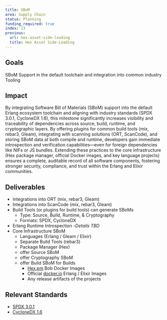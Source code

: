 ```yaml
---
title: SBoM
area: Supply Chain
status: Planning
funding_required: true
index: 13
previous:
  url: hex-asset-side-loading
  title: Hex Asset Side-Loading
---
```


## Goals

SBoM Support in the default toolchain and integration into common industry
Tooling

## Impact

By integrating Software Bill of Materials (SBoM) support into the default Erlang
ecosystem toolchain and aligning with industry standards (SPDX 3.0.1,
CycloneDX 1.6), this milestone significantly increases visibility and
traceability of dependencies across source, build, runtime, and cryptographic
layers. By offering plugins for common build tools (mix, rebar3, Gleam),
integrating with scanning solutions (ORT, ScanCode), and storing SBoM data at
both compile and runtime, developers gain immediate introspection and
verification capabilities—even for foreign dependencies like NIFs or JS bundles.
Extending these practices to the core infrastructure (Hex package manager,
official Docker images, and key language projects) ensures a complete, auditable
record of all software components, fostering stronger security, compliance, and
trust within the Erlang and Elixir communities.

## Deliverables

* Integrations into ORT (mix, rebar3, Gleam)
* Integrations into ScanCode (mix, rebar3, Gleam)
* Build Tools (or plugins for build tools) can generate SBoMs
  - Type: Source, Build, Runtime, & Cryptography
  - Formats: SPDX, CycloneDX
* Erlang Runtime Introspection -*Details TBD*
* Core Infrastructure SBoM
  - Languages (Erlang / Gleam / Elixir)
  - Separate Build Tools (rebar3)
  - Package Manager (Hex)
  - offer Source SBoM
  - offer Cryptography SBoM
  - offer Build SBoM for Builds
    * [Hex.pm](http://Hex.pm) Bob Docker Images
    * Official [docker.io](http://docker.io) Erlang / Elixir Images
    * Any release artifacts of the projects

## Relevant Standards

* [SPDX 3.0.1](https://spdx.github.io/spdx-spec/v3.0.1/)
* [CycloneDX 1.6](https://ecma-international.org/publications-and-standards/standards/ecma-424/)